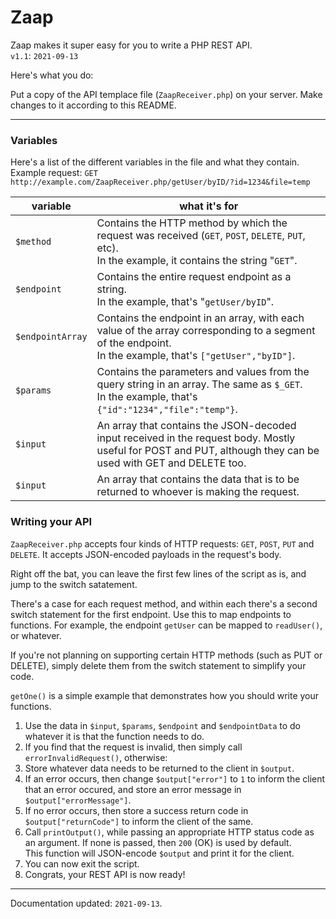 # Zaap
Zaap makes it super easy for you to write a PHP REST API.  
`v1.1`: `2021-09-13`

Here's what you do:

Put a copy of the API templace file (`ZaapReceiver.php`) on your server. Make changes to it according to this README.

------------

### Variables

Here's a list of the different variables in the file and what they contain.  
Example request: `GET http://example.com/ZaapReceiver.php/getUser/byID/?id=1234&file=temp`

variable | what it's for
---------|--------------
`$method`  | Contains the HTTP method by which the request was received (`GET`, `POST`, `DELETE`, `PUT`, etc). <br> In the example, it contains the string "`GET`".
`$endpoint`| Contains the entire request endpoint as a string. <br> In the example, that's "`getUser/byID`".
`$endpointArray`| Contains the endpoint in an array, with each value of the array corresponding to a segment of the endpoint. <br> In the example, that's `["getUser","byID"]`.
`$params` | Contains the parameters and values from the query string in an array. The same as `$_GET`. <br> In the example, that's `{"id":"1234","file":"temp"}`.
`$input` | An array that contains the JSON-decoded input received in the request body. Mostly useful for POST and PUT, although they can be used with GET and DELETE too.
`$input` | An array that contains the data that is to be returned to whoever is making the request. 



### Writing your API
`ZaapReceiver.php` accepts four kinds of HTTP requests: `GET`, `POST`, `PUT` and `DELETE`. It accepts JSON-encoded payloads in the request's body.

Right off the bat, you can leave the first few lines of the script as is, and jump to the switch satatement. 

There's a case for each request method, and within each there's a second switch statement for the first endpoint. Use this to map endpoints to functions. For example, the endpoint `getUser` can be mapped to `readUser()`, or whatever. 

If you're not planning on supporting certain HTTP methods (such as PUT or DELETE), simply delete them from the switch statement to simplify your code.

`getOne()` is a simple example that demonstrates how you should write your functions.

1. Use the data in `$input`, `$params`, `$endpoint` and `$endpointData` to do whatever it is that the function needs to do.
2. If you find that the request is invalid, then simply call `errorInvalidRequest()`, otherwise: 
3. Store whatever data needs to be returned to the client in `$output`.
4. If an error occurs, then change `$output["error"]` to `1` to inform the client that an error occured, and store an error message in `$output["errorMessage"]`.
5. If no error occurs, then store a success return code in `$output["returnCode"]` to inform the client of the same.
6. Call `printOutput()`, while passing an appropriate HTTP status code as an argument. If none is passed, then `200` (OK) is used by default.  
   This function will JSON-encode `$output` and print it for the client.
7. You can now exit the script.
8. Congrats, your REST API is now ready!


--------

Documentation updated: `2021-09-13`.
